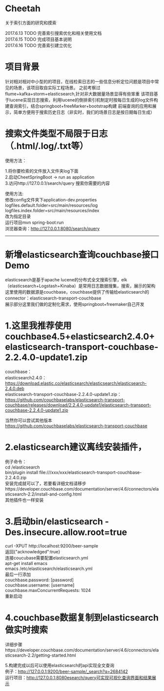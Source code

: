 # Cheetah
关于索引方面的研究和摸索

2017.6.13 TODO 完善索引搜索优化和相关使用文档<br>
2017.6.15 TODO 完成项目基本说明<br>
2017.6.16 TODO 完善索引建立优化<br>

# 项目背景
针对相对相对中小型的的项目，在线检索日志的一些信息分析定位问题是项目中常见的场景，该项目取自实际工程场景。
之前考察过flume+kafka+storm+elasticsearch,针对非大数据量场景显得有些笨重
该项目基于lucene实现日志搜索，利用lucene的倒排索引机制定时按每日生成的log文件构建查询索引，结合springboot+freeMarker+bootstrap构建
前端查询的应用和展示，简单方便用于搜索历史日志（非实时，我们的场景日志是按日期每日生成）

# 搜索文件类型不局限于日志（.html/.log/.txt等）
使用方法：

1.将你要检索的文件放入文件夹log下面<br>
2.启动CheetSpringBoot -> run as application<br>
3.访问http://127.0.0.1/search/query 搜索你需要的内容<br>


使用方法:<br>
修改config文件夹下application-dev.properties<br>
logfiles.default.folder=src/main/resources/log<br>
logfiles.index.folder=src/main/resources/index<br>
改为指定目录<br>
运行项目mvn spring-boot:run<br>
浏览器查询：http://127.0.0.1:8080/search/query

----------------------------------------------------------------------------------------------------------------------------------------

# 新增elasticsearch查询couchbase接口Demo
elasticsearch是基于apache lucene的分布式全文搜索引擎，elk（elasticsearch+Logstash+Kinaba）是常用日志数据搜集，搜索，展示的架构<br>
这里使用的数据源是couchbase，couchbase提供了传输给elasticsearch的connector：elasticsearch-transport-couchbase<br>
展示部分这里我们做的定制化需求，使用springboot+freemaker自己开发<br>
# 1.这里我推荐使用couchbase4.5+elasticsearch2.4.0+elasticsearch-transport-couchbase-2.2.4.0-update1.zip<br>
couchbase：<br>
elasticsearch2.4.0：https://download.elastic.co/elasticsearch/elasticsearch/elasticsearch-2.4.0.deb<br>
elasticsearch-transport-couchbase-2.2.4.0-update1.zip： <br>
https://github.com/couchbaselabs/elasticsearch-transport-couchbase/releases/download/2.2.4.0-update1/elasticsearch-transport-couchbase-2.2.4.0-update1.zip<br>

当然你可以尝试其他版本<br>
https://github.com/couchbaselabs/elasticsearch-transport-couchbase<br>

# 2.elasticsearch建议离线安装插件，<br>
例子命令：<br>
cd /elasticsearch<br>
bin/plugin install file:///xxx/xxx/elasticsearch-transport-couchbase-2.2.4.0.zip<br>
安装完成就可以了，若要看详细文档请移步https://developer.couchbase.com/documentation/server/4.6/connectors/elasticsearch-2.2/install-and-config.html<br>
其他插件也一样安装<br>

# 3.启动bin/elasticsearch -Des.insecure.allow.root=true<br>
curl -XPUT http://localhost:9200/beer-sample  <br>
返回{"acknowledged":true}<br>
连接coucubase需要配置elasticsearch.yml <br>
apt-get install emacs<br>
emacs /etc/elasticsearch/elasticsearch.yml<br>
最后一行添加<br>
couchbase.password: [password]<br>
couchbase.username: [username]<br>
couchbase.maxConcurrentRequests: 1024<br>
重新启动<br>

# 4.couchbase数据复制到elasticsearch做实时搜索<br>
详细步骤https://developer.couchbase.com/documentation/server/4.6/connectors/elasticsearch-2.2/getting-started.html<br>

5.构建完成以后可以使用elasticsearch的api实现全文查询<br>
例子：http://127.0.0.1:9200/beer-sample/_search?q=2684142<br>
运行项目：http://127.0.0.1:8080esearch/query可实现可视化查询界面和结果展示<br>

